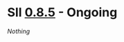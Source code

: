 # Sll [0.8.5] - Ongoing

*Nothing*

[0.8.5]: https://github.com/sl-lang/sll/compare/sll-v0.8.4...main
